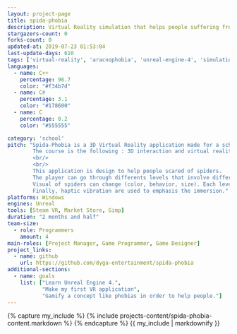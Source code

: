 ```yaml
---
layout: project-page
title: spida-phobia
description: Virtual Reality simulation that helps people suffering from arachnophobia.
stargazers-count: 0
forks-count: 0
updated-at: 2019-07-23 01:53:04
last-update-days: 610
tags: ['virtual-reality', 'aracnophobia', 'unreal-engine-4', 'simulation']
languages: 
  - name: C++
    percentage: 96.7
    color: "#f34b7d"
  - name: C#
    percentage: 3.1
    color: "#178600"
  - name: C
    percentage: 0.2
    color: "#555555"

category: 'school'
pitch: "Spida-Phobia is a 3D Virtual Reality application made for a school project at the Université du Québec à Chicoutimi (UQAC).
        The course is the following : 3D interaction and virtual reality (8INF849).
        <br/>
        <br/>
        This application is design to help people scared of spiders.
        The player can go through differents levels that involve different type of spiders.
        Visual of spiders can change (color, behavior, size). Each level contains a unique environment.
        Finally, haptic vibration are used to emphasis the immersion."
platforms: Windows
engines: Unreal
tools: [Steam VR, Market Store, Gimp]
duration: "2 months and half"
team-size:
  - role: Programmers
    amount: 4
main-roles: [Project Manager, Game Programmer, Game Designer]
project_links:
  - name: github
    url: https://github.com/dyga-entertainment/spida-phobia
additional-sections:
  - name: goals
    list: ["Learn Unreal Engine 4.",
           "Make my first VR application",
           "Gamify a concept like phobias in order to help people."]
---
```

<!---
Gregoire Boiron <gregoire.boiron@gmail.com>
Copyright (c) 2018-2019 Gregoire Boiron  All Rights Reserved.
--->

{% capture my_include %}
{% include projects-content/spida-phobia-content.markdown %}
{% endcapture %}
{{ my_include | markdownify }}
